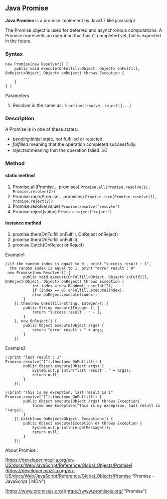 ## Java Promise ##

**Java Promise** is a promise implement by Java1.7 like javascript.

The Promise object is used for deferred and asynchronous computations. A Promise represents an operation that hasn't completed yet, but is expected in the future.

### Syntax ###
    new Promise(new Resolver() {
        public void execute(OnFulfill<Object, Object> onFulfill, OnReject<Object, Object> onReject) throws Exception {
            ...
        }
    } )

Parameters

1. Resolver is the same as:
	`function(resolve, reject){...}`
	
### Description ###
A Promise is in one of these states:

- *pending*:initial state, not fulfilled or rejected.
- *fulfilled*:meaning that the operation completed successfully.
- *rejected*:meaning that the operation failed.
 ![](https://mdn.mozillademos.org/files/8633/promises.png)

### Method ###
#### static method ####
1. Promise.all(Promise... promises)
	`Promise.all(Promise.resolve(1), Promise.resolve(2))`
2. Promise.race(Promise... promises)
	`Promise.race(Promise.resolve(1), Promise.reject(2))`
3. Promise.resolve(value)
	`Promise.resolve("resovle")`
4. Promise.reject(value)
	`Promise.reject("reject")`

#### instance method ####
1. promise.then(OnFulfill onFulfill, OnReject onReject)
2. promise.then(OnFulfill onFulfill)
2. promise.Catch(OnReject onReject)

Example1
	
	//if the random index is equal to 0 , print "success result : 1",
	  the random index is equal to 1, print "error result : 0"
     new Promise(new Resolver() {
            public void execute(OnFulfill<Object, Object> onFulfill, OnReject<Object, Object> onReject) throws Exception {
                int index = new Random().nextInt(2);
                if (index == 0) onFulfill.execute(index);
                else onReject.execute(index);
            }
        }).then(new OnFulfill<String, Integer>() {
            public String execute(Integer i) {
                return "success result : " + i;
            }
        }, new OnReject() {
            public Object execute(Object args) {
                return "error result : " + args;
            }
        })
	
Example2

	//print "last result : 1"
	Promise.resolve("1").then(new OnFulfill() {
            public Object execute(Object args) {
                System.out.println("last result : " + args);
                return null;
            }
        });
	
	//print "This is my exception, last result is 1"
	Promise.resolve("1").then(new OnFulfill() {
            public Object execute(Object args) throws Exception{
                throw new Exception("This is my exception, last result is "+args);
            }
        }).Catch(new OnReject<Object, Exception>() {
            public Object execute(Exception e) throws Exception {
                System.out.println(e.getMessage());
                return null;
            }
        });


About Promise :

[https://developer.mozilla.org/en-US/docs/Web/JavaScript/Reference/Global_Objects/Promise](https://developer.mozilla.org/en-US/docs/Web/JavaScript/Reference/Global_Objects/Promise "Promise - JavaScript | MDN")

[https://www.promisejs.org/](https://www.promisejs.org/ "Promise")